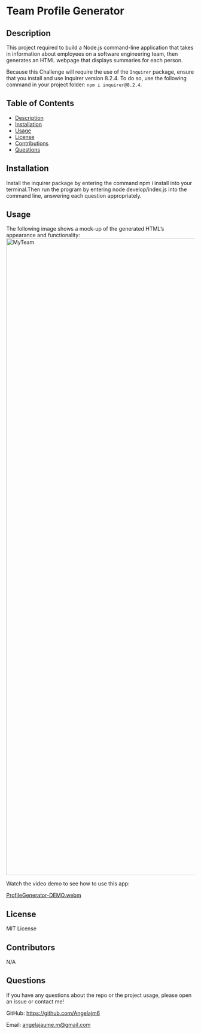 # Team Profile Generator

## Description

This project required to build a Node.js command-line application that takes in information about employees on a software engineering team, then generates an HTML webpage that displays summaries for each person. 

Because this Challenge will require the use of the `Inquirer` package, ensure that you install and use Inquirer version 8.2.4. To do so, use the following command in your project folder: `npm i inquirer@8.2.4`.



## Table of Contents
- [Description](#Description)
- [Installation](#Installation)
- [Usage](#Usage)
- [License](#License)
- [Contributions](#Contributions)
- [Questions](#Questions)


## Installation
Install the inquirer package by entering the command npm i install into your terminal.Then run the program by entering node develop/index.js into the command line, answering each question appropriately.


## Usage

The following image shows a mock-up of the generated HTML’s appearance and functionality:
<img width="1701" alt="MyTeam" src="https://user-images.githubusercontent.com/109991922/215007746-bd6653b8-b3d7-45d3-b900-7fbb3bf91c31.png">


Watch the video demo to see how to use this app:


[ProfileGenerator-DEMO.webm](https://user-images.githubusercontent.com/109991922/216111967-61e18d4f-b663-4333-b25e-897c40a95055.webm)




## License

MIT License

## Contributors

N/A

## Questions

If you have any questions about the repo or the project usage, please open an issue or contact me!

GitHub: https://github.com/Angelajm6

Email: angelajaume.m@gmail.com
